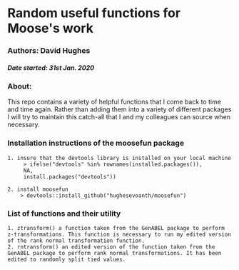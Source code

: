 # Random useful functions for Moose's work

### Authors: David Hughes 
##### Date started: 31st Jan. 2020

### About:

This repo contains a variety of helpful functions that I come back to time and time again.  Rather than adding them into a variety of different packages I will try to maintain this catch-all that I and my colleagues can source when necessary. 

### Installation instructions of the moosefun package

	1. insure that the devtools library is installed on your local machine
		 > ifelse("devtools" %in% rownames(installed.packages()), 
		 NA, 
		 install.packages("devtools"))
		 
	2. install moosefun
		> devtools::install_github("hughesevoanth/moosefun")
		
### List of functions and their utility

	1. ztransform() a function taken from the GenABEL package to perform z-transformations. This function is necessary to run my edited version of the rank normal transformation function.
	2. rntransform() an edited version of the function taken from the GenABEL package to perform rank normal transformations. It has been edited to randomly split tied values.  